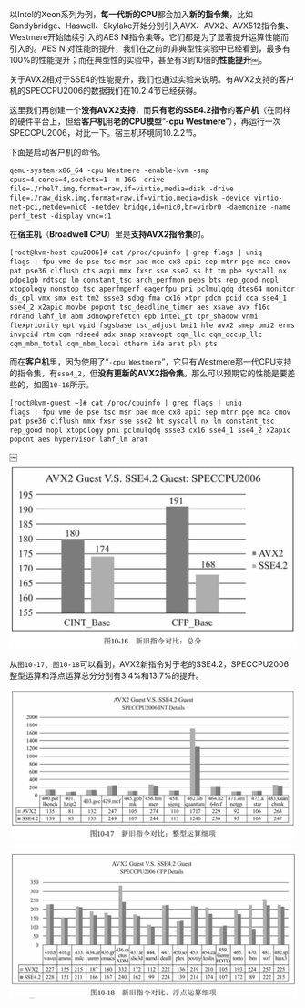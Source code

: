 
<!-- @import "[TOC]" {cmd="toc" depthFrom=1 depthTo=6 orderedList=false} -->

<!-- code_chunk_output -->



<!-- /code_chunk_output -->

以Intel的Xeon系列为例，**每一代新的CPU**都会加入**新的指令集**，比如Sandybridge、Haswell、Skylake开始分别引入AVX、AVX2、AVX512指令集、Westmere开始陆续引入的AES NI指令集等。它们都是为了显著提升运算性能而引入的。AES NI对性能的提升，我们在之前的非典型性实验中已经看到，最多有100%的性能提升；而在典型性的实验中，甚至有3到10倍的**性能提升**￼。

关于AVX2相对于SSE4的性能提升，我们也通过实验来说明。有AVX2支持的客户机的SPECCPU2006的数据我们在10.2.4节已经获得。

这里我们再创建一个**没有AVX2支持**，而**只有老的SSE4.2指令**的**客户机**（在同样的硬件平台上，但给**客户机**用**老的CPU模型**“\-**cpu Westmere**”），再运行一次SPECCPU2006，对比一下。宿主机环境同10.2.2节。

下面是启动客户机的命令。

```
qemu-system-x86_64 -cpu Westmere -enable-kvm -smp cpus=4,cores=4,sockets=1 -m 16G -drive file=./rhel7.img,format=raw,if=virtio,media=disk -drive file=./raw_disk.img,format=raw,if=virtio,media=disk -device virtio-net-pci,netdev=nic0 -netdev bridge,id=nic0,br=virbr0 -daemonize -name perf_test -display vnc=:1
```

在**宿主机**（**Broadwell CPU**）里是**支持AVX2指令集**的。

```
[root@kvm-host cpu2006]# cat /proc/cpuinfo | grep flags | uniq￼
flags : fpu vme de pse tsc msr pae mce cx8 apic sep mtrr pge mca cmov pat pse36 clflush dts acpi mmx fxsr sse sse2 ss ht tm pbe syscall nx pdpe1gb rdtscp lm constant_tsc arch_perfmon pebs bts rep_good nopl xtopology nonstop_tsc aperfmperf eagerfpu pni pclmulqdq dtes64 monitor ds_cpl vmx smx est tm2 ssse3 sdbg fma cx16 xtpr pdcm pcid dca sse4_1 sse4_2 x2apic movbe popcnt tsc_deadline_timer aes xsave avx f16c rdrand lahf_lm abm 3dnowprefetch epb intel_pt tpr_shadow vnmi flexpriority ept vpid fsgsbase tsc_adjust bmi1 hle avx2 smep bmi2 erms invpcid rtm cqm rdseed adx smap xsaveopt cqm_llc cqm_occup_llc cqm_mbm_total cqm_mbm_local dtherm ida arat pln pts
```

而在**客户机**里，因为使用了“`-cpu Westmere`”，它只有Westmere那一代CPU支持的指令集，有`sse4_2`，但**没有更新的AVX2指令集**。那么可以预期它的性能是要差些的，如图`10-16`所示。

```
[root@kvm-guest ~]# cat /proc/cpuinfo | grep flags | uniq
flags : fpu vme de pse tsc msr pae mce cx8 apic sep mtrr pge mca cmov pat pse36 clflush mmx fxsr sse sse2 ht syscall nx lm constant_tsc rep_good nopl xtopology pni pclmulqdq ssse3 cx16 sse4_1 sse4_2 x2apic popcnt aes hypervisor lahf_lm arat
```
￼
![](./images/2019-05-12-13-09-56.png)

从`图10-17`、`图10-18`可以看到，AVX2新指令对于老的SSE4.2，SPECCPU2006整型运算和浮点运算总分分别有3.4%和13.7%的提升。

![](./images/2019-05-12-13-10-37.png)

![](./images/2019-05-12-13-11-16.png)
